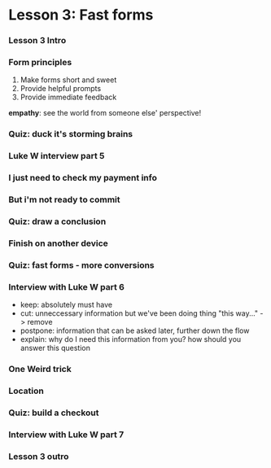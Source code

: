 # Lesson 3: Fast forms

### Lesson 3 Intro
### Form principles
1. Make forms short and sweet
2. Provide helpful prompts
3. Provide immediate feedback

**empathy**: see the world from someone else' perspective!

### Quiz: duck it's storming brains
### Luke W interview part 5
### I just need to check my payment info
### But i'm not ready to commit
### Quiz: draw a conclusion
### Finish on another device
### Quiz: fast forms - more conversions
### Interview with Luke W part 6
* keep: absolutely must have
* cut: unneccessary information but we've been doing thing "this way..." -> remove
* postpone: information that can be asked later, further down the flow
* explain: why do I need this information from you? how should you answer this question

### One Weird trick
### Location
### Quiz: build a checkout
### Interview with Luke W part 7
### Lesson 3 outro
